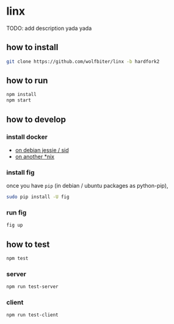 # linx

TODO: add description yada yada

## how to install



```sh
git clone https://github.com/wolfbiter/linx -b hardfork2
```

## how to run

```sh
npm install
npm start
```

## how to develop

### install docker

- [on debian jessie / sid](https://gist.github.com/ahdinosaur/9637714)
- [on another *nix](https://www.docker.io/gettingstarted/#h_installation)

### install fig

once you have `pip` (in debian / ubuntu packages as python-pip),

```sh
sudo pip install -U fig
```

### run fig

```sh
fig up
```

## how to test

```sh
npm test
```

### server

```sh
npm run test-server
```

### client

```sh
npm run test-client
```
